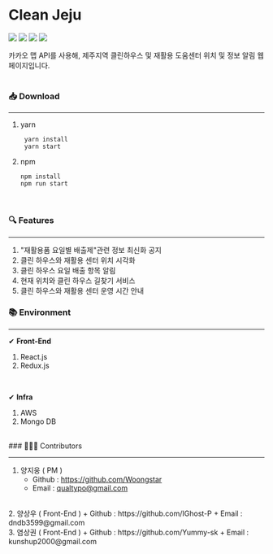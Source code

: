 # Clean Jeju

![](https://img.shields.io/github/issues/Clean-House-Jeju/Clean-House-Jeju) ![](https://img.shields.io/github/forks/Clean-House-Jeju/Clean-House-Jeju) ![](https://img.shields.io/github/stars/Clean-House-Jeju/Clean-House-Jeju)  ![](https://img.shields.io/github/license/Clean-House-Jeju/Clean-House-Jeju) <br/>

카카오 맵 API를 사용해, 제주지역 클린하우스 및 재활용 도움센터 위치 및 정보 알림 웹페이지입니다. 
 <br/>
 <br/>

 ### 📥 Download

---

1. yarn <br/>
   
        yarn install 
        yarn start

 2. npm

        npm install
        npm run start
<br/>

 ### 🔍 Features

---

1. "재활용품 요일별 배출제"관련 정보 최신화 공지 <br/>
2. 클린 하우스와 재활용 센터 위치 시각화 <br/>
3. 클린 하우스 요일 배출 항목 알림<br/>
4. 현재 위치와 클린 하우스 길찾기 서비스<br/>
5. 클린 하우스와 재활용 센터 운영 시간 안내<br/>

### 📚 Environment

---
✔ **Front-End**
1. React.js <br/>
2. Redux.js <br/>
<br/>

✔ **Infra**
1. AWS <br/>
2. Mongo DB <br/>
<br/>
### 👨‍👨‍👦 Contributors

---

1. 양지웅 ( PM )
    + Github : https://github.com/Woongstar
    + Email : qualtypo@gmail.com
<br/>
2. 양상우 ( Front-End )
    + Github : https://github.com/IGhost-P
    + Email : dndb3599@gmail.com
<br/>
3. 염상권 ( Front-End )
    + Github : https://github.com/Yummy-sk
    + Email : kunshup2000@gmail.com
